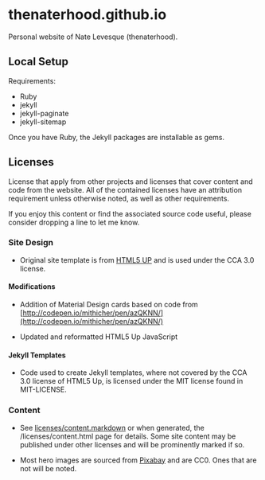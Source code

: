thenaterhood.github.io
======================

Personal website of Nate Levesque (thenaterhood).

Local Setup
----------------------
Requirements:

* Ruby
* jekyll
* jekyll-paginate
* jekyll-sitemap

Once you have Ruby, the Jekyll packages are installable as gems.

Licenses
----------------------
License that apply from other projects and licenses that cover content and
code from the website. All of the contained licenses have an attribution
requirement unless otherwise noted, as well as other requirements.

If you enjoy this content or find the associated source code useful, please
consider dropping a line to let me know.

### Site Design

* Original site template is from [HTML5 UP](http://html5up.net) and is used
under the CCA 3.0 license.

#### Modifications
* Addition of Material Design cards based on code from
[http://codepen.io/mithicher/pen/azQKNN/](http://codepen.io/mithicher/pen/azQKNN/)

* Updated and reformatted HTML5 Up JavaScript

#### Jekyll Templates

* Code used to create Jekyll templates, where not covered by the CCA 3.0
license of HTML5 Up, is licensed under the MIT license found in MIT-LICENSE.

### Content

* See [licenses/content.markdown](licenses/content.markdown) or when generated,
the /licenses/content.html page for details. Some site content may be published
under other licenses and will be prominently marked if so.

* Most hero images are sourced from [Pixabay](http://pixabay.com) and are CC0. Ones
that are not will be noted.
